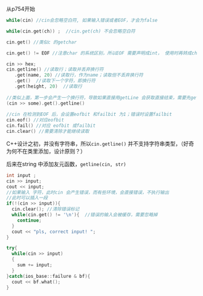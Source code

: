 从p754开始



```c++
while(cin) //cin会忽略空白符, 如果输入错误或者EOF，才会为false

while(cin.get(ch)) ;  //cin.get(ch) 不会忽略空白符

cin.get() //类似c 的getchar

cin.get() != EOF //注意char 的系统区别，所以EOF 需要声明成int， 使用时再转成char

cin >> hex;
cin.getline() //读取行；读取并丢弃换行符
   .get(name, 20) //读取行，作为name；读取但不丢弃换行符
   .get()  //读取下一个字符，即换行符
   .get(height, 20)  //读取行
  
//类似上面，第一步会产生一个换行符，导致如果直接用getLine 会获取直接结束，需要先get 一下
(cin >> some).get().getline()
  
//cin 在检测到EOF 后，会设置eofbit 和failbit 为1；错误时设置failbit
cin.eof() //对应eofbit
cin.fail() //对应 eofbit 或failbit 
cin.clear() //需要清除才能继续读取
```



C++设计之初，并没有字符串，所以`cin.getline()` 并不支持字符串类型，（好奇为何不在类里添加，设计原则？）

后来在string 中添加友元函数，`getline(cin, str)`



```c++
int input ;
cin >> input;
cout << input;
//如果输入 字符，此时cin 会产生错误，而有些环境，会直接错误，不执行输出
//此时可以插入一段
if(!(cin >> input)){
  cin.clear(); //清除错误标记
  while(cin.get() != '\n'){  //错误的输入会被缓存，需要忽略掉
    continue;
  }
  cout << "pls, correct input! ";
}
```

```c++
try{
  while(cin >> input)
  {
    sum += input;
  }
}catch(ios_base::failure & bf){
  cout << bf.what();
}
```











